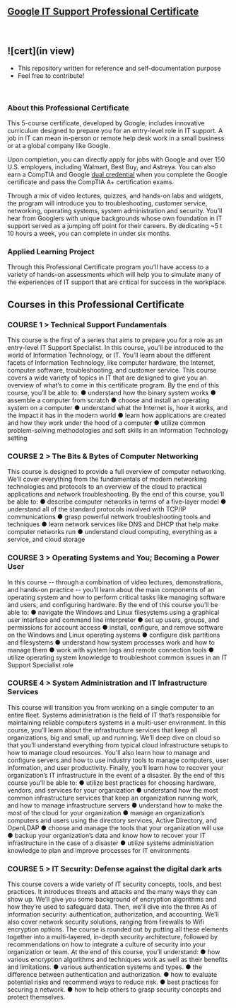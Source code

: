## [Google IT Support Professional Certificate](https://www.coursera.org/professional-certificates/google-it-support)

<br>

## ![cert](in view) 


* This repository written for reference and self-documentation purpose
* Feel free to contribute!


<br>

### About this Professional Certificate

This 5-course certificate, developed by Google, includes innovative curriculum designed to prepare you for an entry-level role in IT support. A job in IT can mean in-person or remote help desk work in a small business or at a global company like Google. 

Upon completion, you can directly apply for jobs with Google and over 150 U.S. employers, including Walmart, Best Buy, and Astreya. You can also earn a CompTIA and Google [dual credential](https://www.blog.google/outreach-initiatives/grow-with-google/-it-support-comptia/) when you complete the Google certificate and pass the CompTIA A+ certification exams.

Through a mix of video lectures, quizzes, and hands-on labs and widgets, the program will introduce you to troubleshooting, customer service, networking, operating systems, system administration and security. You’ll hear from Googlers with unique backgrounds whose own foundation in IT support served as a jumping off point for their careers. By dedicating ~5 t 10 hours a week, you can complete in under six months.

### Applied Learning Project

Through this Professional Certificate program you'll have access to a variety of hands-on assessments which will help you to simulate many of the experiences of IT support that are critical for success in the workplace.

## Courses in this Professional Certificate

### COURSE 1 > Technical Support Fundamentals

This course is the first of a series that aims to prepare you for a role as an entry-level IT Support Specialist. In this course, you’ll be introduced to the world of Information Technology, or IT. You’ll learn about the different facets of Information Technology, like computer hardware, the Internet, computer software, troubleshooting, and customer service. This course covers a wide variety of topics in IT that are designed to give you an overview of what’s to come in this certificate program. By the end of this course, you’ll be able to: ● understand how the binary system works ● assemble a computer from scratch ● choose and install an operating system on a computer ● understand what the Internet is, how it works, and the impact it has in the modern world ● learn how applications are created and how they work under the hood of a computer ● utilize common problem-solving methodologies and soft skills in an Information Technology setting
 
### COURSE 2 > The Bits & Bytes of Computer Networking

This course is designed to provide a full overview of computer networking. We’ll cover everything from the fundamentals of modern networking technologies and protocols to an overview of the cloud to practical applications and network troubleshooting. By the end of this course, you’ll be able to: ● describe computer networks in terms of a five-layer model ● understand all of the standard protocols involved with TCP/IP communications ● grasp powerful network troubleshooting tools and techniques ● learn network services like DNS and DHCP that help make computer networks run ● understand cloud computing, everything as a service, and cloud storage
 
### COURSE 3 > Operating Systems and You; Becoming a Power User

In this course -- through a combination of video lectures, demonstrations, and hands-on practice -- you’ll learn about the main components of an operating system and how to perform critical tasks like managing software and users, and configuring hardware. By the end of this course you’ll be able to: ● navigate the Windows and Linux filesystems using a graphical user interface and command line interpreter ● set up users, groups, and permissions for account access ● install, configure, and remove software on the Windows and Linux operating systems ● configure disk partitions and filesystems ● understand how system processes work and how to manage them ● work with system logs and remote connection tools ● utilize operating system knowledge to troubleshoot common issues in an IT Support Specialist role
 
### COURSE 4 > System Administration and IT Infrastructure Services

This course will transition you from working on a single computer to an entire fleet. Systems administration is the field of IT that’s responsible for maintaining reliable computers systems in a multi-user environment. In this course, you’ll learn about the infrastructure services that keep all organizations, big and small, up and running. We’ll deep dive on cloud so that you’ll understand everything from typical cloud infrastructure setups to how to manage cloud resources. You'll also learn how to manage and configure servers and how to use industry tools to manage computers, user information, and user productivity. Finally, you’ll learn how to recover your organization’s IT infrastructure in the event of a disaster. By the end of this course you’ll be able to: ● utilize best practices for choosing hardware, vendors, and services for your organization ● understand how the most common infrastructure services that keep an organization running work, and how to manage infrastructure servers ● understand how to make the most of the cloud for your organization ● manage an organization’s computers and users using the directory services, Active Directory, and OpenLDAP ● choose and manage the tools that your organization will use ● backup your organization’s data and know how to recover your IT infrastructure in the case of a disaster ● utilize systems administration knowledge to plan and improve processes for IT environments
 
### COURSE 5 > IT Security: Defense against the digital dark arts

This course covers a wide variety of IT security concepts, tools, and best practices. It introduces threats and attacks and the many ways they can show up. We’ll give you some background of encryption algorithms and how they’re used to safeguard data. Then, we’ll dive into the three As of information security: authentication, authorization, and accounting. We’ll also cover network security solutions, ranging from firewalls to Wifi encryption options. The course is rounded out by putting all these elements together into a multi-layered, in-depth security architecture, followed by recommendations on how to integrate a culture of security into your organization or team. At the end of this course, you’ll understand: ● how various encryption algorithms and techniques work as well as their benefits and limitations. ● various authentication systems and types. ● the difference between authentication and authorization. ● how to evaluate potential risks and recommend ways to reduce risk. ● best practices for securing a network. ● how to help others to grasp security concepts and protect themselves.
 
